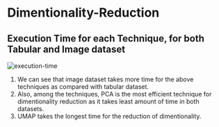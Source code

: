# Dimentionality-Reduction

## Execution Time for each Technique, for both Tabular and Image dataset
![execution-time](https://user-images.githubusercontent.com/70603792/141213413-2f61054b-085e-436d-b2f1-372ce4af91d2.png)

1. We can see that image dataset takes more time for the above techniques as compared with tabular dataset.
2. Also, among the techniques, PCA is the most efficient technique for dimentionality reduction as it takes least amount of time in both datasets.
3. UMAP takes the longest time for the reduction of dimentionality.
